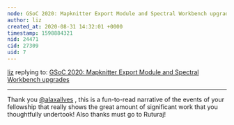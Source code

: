 ```yaml
---
node: GSoC 2020: Mapknitter Export Module and Spectral Workbench upgrades
author: liz
created_at: 2020-08-31 14:32:01 +0000
timestamp: 1598884321
nid: 24471
cid: 27309
uid: 7
---
```




[liz](../profile/liz) replying to: [GSoC 2020: Mapknitter Export Module and Spectral Workbench upgrades](../notes/alaxallves/08-29-2020/gsoc-2020-report)

----
Thank you [@alaxallves](/profile/alaxallves) , this is a fun-to-read narrative of the events of your fellowship that really shows the great amount of significant work that you thoughtfully undertook! Also thanks must go to Ruturaj! 